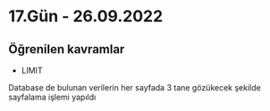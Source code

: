 # 17.Gün - 26.09.2022

## Öğrenilen kavramlar

- LIMIT

Database de bulunan verilerin her sayfada 3 tane gözükecek şekilde sayfalama işlemi yapıldı 
